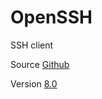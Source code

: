 # OpenSSH

SSH client

Source [Github](https://github.com/openssh/openssh-portable)

Version [8.0](https://github.com/openssh/openssh-portable/releases/tag/V_8_0_P1)
